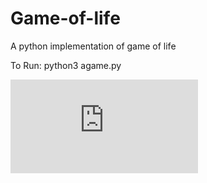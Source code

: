 # Game-of-life
A python implementation of game of life

To Run:
 python3 agame.py
 
![screenshot](https://github.com/thejaswinidm/Game-of-life/blob/master/agame.py)
